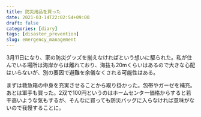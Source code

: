 ```yaml
---
title: 防災用品を買った
date: 2021-03-14T22:02:54+09:00
draft: false
categories: [diary]
tags: [disaster_prevention]
slug: emergency_management
---
```

3月11日になり、家の防災グッズを揃えなければという想いに駆られた。私が住んでいる場所は海岸からは離れており、海抜も20mくらいはあるので大きな心配はいらないが、別の要因で避難を余儀なくされる可能性はある。

まずは救急箱の中身を充実させることから取り掛かった。包帯やガーゼを補充。あとは軍手も買った。2双で100円というのはホームセンター価格からすると若干高いような気もするが、そんなに買っても防災バッグに入らなければ意味がないので我慢することに。
